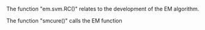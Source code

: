 The function "em.svm.RC()" relates to the development of the EM algorithm.

The function "smcure()" calls the EM function
